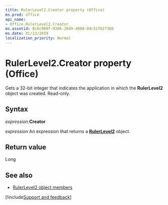 ```yaml
---
title: RulerLevel2.Creator property (Office)
ms.prod: office
api_name:
- Office.RulerLevel2.Creator
ms.assetid: 8c0c980f-9386-2049-d808-0dc52f627308
ms.date: 01/23/2019
localization_priority: Normal
---
```



# RulerLevel2.Creator property (Office)

Gets a 32-bit integer that indicates the application in which the **RulerLevel2** object was created. Read-only.


## Syntax

_expression_.**Creator**

_expression_ An expression that returns a **[RulerLevel2](Office.RulerLevel2.md)** object.


## Return value

Long


## See also

- [RulerLevel2 object members](overview/Library-Reference/rulerlevel2-members-office.md)



[!include[Support and feedback](~/includes/feedback-boilerplate.md)]
